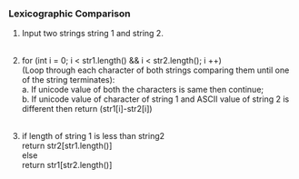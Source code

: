 ### Lexicographic Comparison

1. Input two strings string 1 and string 2.<br><br>

2. for (int i = 0; i < str1.length() && i < str2.length(); i ++) <br>
  (Loop through each character of both strings comparing them until one of the string terminates): <br>
   a. If unicode value of both the characters is same then continue; <br>
   b. If unicode value of character of string 1 and ASCII value of string 2 is different then return (str1[i]-str2[i]) <br><br>

3. if length of string 1 is less than string2 <br>
       return str2[str1.length()] <br>
   else  <br>
       return str1[str2.length()] <br>
